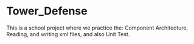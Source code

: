 # Tower_Defense

This is a school project where we practice the: Component Architecture, Reading, and writing xml files, and also Unit Test.
